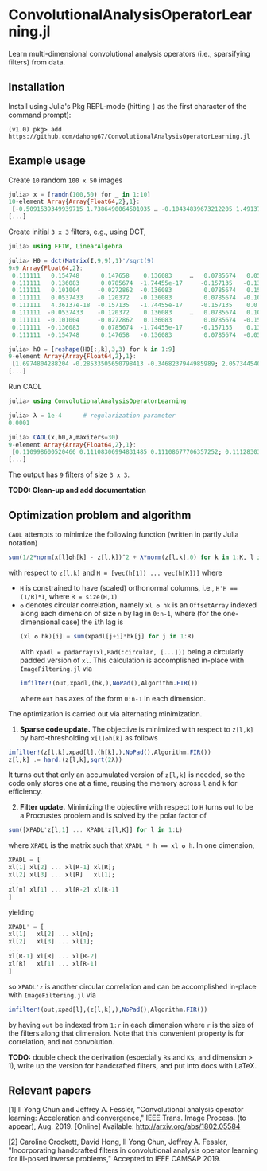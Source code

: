 # ConvolutionalAnalysisOperatorLearning.jl
Learn multi-dimensional convolutional analysis operators
(i.e., sparsifying filters) from data.

## Installation

Install using Julia's Pkg REPL-mode
(hitting `]` as the first character of the command prompt):
```
(v1.0) pkg> add https://github.com/dahong67/ConvolutionalAnalysisOperatorLearning.jl
```

## Example usage

Create `10` random `100 x 50` images
```julia
julia> x = [randn(100,50) for _ in 1:10]
10-element Array{Array{Float64,2},1}:
 [-0.5091539349939715 1.7386490064501035 … -0.10434839673212205 1.4913718856758826; -0.35225316678828295 -0.8815962907259653 … -1.6677487621776104 -1.449212618073853; … ; -1.0848353411048959 -0.9587418527517606 … 0.09690836554809144 -0.43486276266634505; -0.887554388134407 -0.03434441237942858 … -0.4621474853155247 -0.7715344824904893]
[...]
```

Create initial `3 x 3` filters, e.g., using DCT,
```julia
julia> using FFTW, LinearAlgebra

julia> H0 = dct(Matrix(I,9,9),1)'/sqrt(9)
9×9 Array{Float64,2}:
 0.111111   0.154748      0.147658    0.136083     …   0.0785674   0.0537433   0.0272862
 0.111111   0.136083      0.0785674  -1.74455e-17     -0.157135   -0.136083   -0.0785674
 0.111111   0.101004     -0.0272862  -0.136083         0.0785674   0.154748    0.120372
 0.111111   0.0537433    -0.120372   -0.136083         0.0785674  -0.101004   -0.147658
 0.111111   4.36137e-18  -0.157135   -1.74455e-17     -0.157135    0.0         0.157135
 0.111111  -0.0537433    -0.120372    0.136083     …   0.0785674   0.101004   -0.147658
 0.111111  -0.101004     -0.0272862   0.136083         0.0785674  -0.154748    0.120372
 0.111111  -0.136083      0.0785674  -1.74455e-17     -0.157135    0.136083   -0.0785674
 0.111111  -0.154748      0.147658   -0.136083         0.0785674  -0.0537433   0.0272862

julia> h0 = [reshape(H0[:,k],3,3) for k in 1:9]
9-element Array{Array{Float64,2},1}:
 [1.6974804288204 -0.28533505650798413 -0.3468237944985989; 2.0573445402844377 0.5555863463318774 0.29019803930983806; -0.31306149537884065 0.18390961335489334 0.08856921972995008]
[...]
```

Run CAOL
```julia
julia> using ConvolutionalAnalysisOperatorLearning

julia> λ = 1e-4      # regularization parameter
0.0001

julia> CAOL(x,h0,λ,maxiters=30)
9-element Array{Array{Float64,2},1}:
 [0.110998600520466 0.11108306994831485 0.11108677706357252; 0.11128303442353249 0.11124729130532747 0.11102515586383724; 0.11099786500962032 0.11099544188717123 0.11128220146007992]
[...]
```

The output has `9` filters of size `3 x 3`.

**TODO: Clean-up and add documentation**

## Optimization problem and algorithm

`CAOL` attempts to minimize the following function
(written in partly Julia notation)
```julia
sum(1/2*norm(x[l]✪h[k] - z[l,k])^2 + λ*norm(z[l,k],0) for k in 1:K, l in 1:L)
```
with respect to `z[l,k]` and `H = [vec(h[1]) ... vec(h[K])]` where
+ `H` is constrained to have (scaled) orthonormal columns,
  i.e., `H'H == (1/R)*I`, where `R = size(H,1)`
+ `✪` denotes circular correlation, namely `xl ✪ hk` is an `OffsetArray`
  indexed along each dimension of size `n` by lag in `0:n-1`,
  where (for the one-dimensional case) the `i`th lag is
  ```julia
  (xl ✪ hk)[i] = sum(xpadl[j+i]*hk[j] for j in 1:R)
  ```
  with `xpadl = padarray(xl,Pad(:circular, [...]))`
  being a circularly padded version of `xl`.
  This calculation is accomplished in-place with `ImageFiltering.jl` via
  ```julia
  imfilter!(out,xpadl,(hk,),NoPad(),Algorithm.FIR())
  ```
  where `out` has axes of the form `0:n-1` in each dimension.

The optimization is carried out via alternating minimization.

1. **Sparse code update.**
  The objective is minimized with respect to `z[l,k]`
  by hard-thresholding `x[l]✪h[k]` as follows
  ```julia
  imfilter!(z[l,k],xpad[l],(h[k],),NoPad(),Algorithm.FIR())
  z[l,k] .= hard.(z[l,k],sqrt(2λ))
  ```
  It turns out that only an accumulated version of `z[l,k]` is needed,
  so the code only stores one at a time,
  reusing the memory across `l` and `k` for efficiency.

2. **Filter update.**
  Minimizing the objective with respect to `H` turns out
  to be a Procrustes problem and is solved by
  the polar factor of
  ```julia
  sum([XPADL'z[l,1] ... XPADL'z[l,K]] for l in 1:L)
  ```
  where `XPADL` is the matrix such that `XPADL * h == xl ✪ h`.
  In one dimension,
  ```julia
  XPADL = [
  xl[1] xl[2] ... xl[R-1] xl[R];
  xl[2] xl[3] ... xl[R]   xl[1];
  ...
  xl[n] xl[1] ... xl[R-2] xl[R-1]
  ]
  ```
  yielding
  ```julia
  XPADL' = [
  xl[1]   xl[2] ... xl[n];
  xl[2]   xl[3] ... xl[1];
  ...
  xl[R-1] xl[R] ... xl[R-2]
  xl[R]   xl[1] ... xl[R-1]
  ]
  ```
  so `XPADL'z` is another circular correlation
  and can be accomplished in-place with `ImageFiltering.jl` via
  ```julia
  imfilter!(out,xpad[l],(z[l,k],),NoPad(),Algorithm.FIR())
  ```
  by having `out` be indexed from `1:r` in each dimension
  where `r` is the size of the filters along that dimension.
  Note that this convenient property is for correlation, and not convolution.


**TODO:**
double check the derivation (especially `R`s and `K`s, and dimension > 1),
write up the version for handcrafted filters,
and put into docs with LaTeX.

## Relevant papers

[1] Il Yong Chun and Jeffrey A. Fessler, "Convolutional analysis operator learning: Acceleration and convergence," IEEE Trans. Image Process. (to appear), Aug. 2019.
[Online] Available: http://arxiv.org/abs/1802.05584

[2] Caroline Crockett, David Hong, Il Yong Chun, Jeffrey A. Fessler, "Incorporating handcrafted filters in convolutional analysis operator learning for ill-posed inverse problems," Accepted to IEEE CAMSAP 2019.
